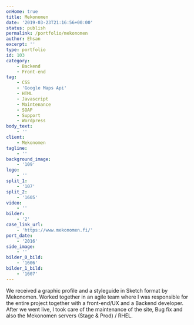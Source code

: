 ```yaml
---
onHome: true
title: Mekonomen
date: '2019-03-23T21:16:56+00:00'
status: publish
permalink: /portfolio/mekonomen
author: Ehsan
excerpt: ''
type: portfolio
id: 103
category:
    - Backend
    - Front-end
tag:
    - CSS
    - 'Google Maps Api'
    - HTML
    - Javascript
    - Maintenance
    - SOAP
    - Support
    - Wordpress
body_text:
    - ''
client:
    - Mekonomen
tagline:
    - ''
background_image:
    - '109'
logo:
    - ''
split_1:
    - '107'
split_2:
    - '1605'
video:
    - ''
bilder:
    - '2'
case_link_url:
    - 'https://www.mekonomen.fi/'
port_date:
    - '2016'
side_image:
    - ''
bilder_0_bild:
    - '1606'
bilder_1_bild:
    - '1607'
---
```

We received a graphic profile and a styleguide in Sketch format by Mekonomen. Worked together in an agile team where I was responsible for the entire project together with a front-end/UX and a Backend developer. After we went live, I took care of the maintenance of the site, Bug fix and also the Mekonomen servers (Stage &amp; Prod) / RHEL.